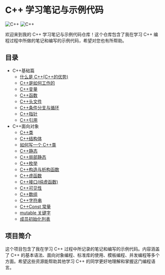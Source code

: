 # C++ 学习笔记与示例代码

![C++](https://img.shields.io/badge/C++-Learning-blue.svg)
![C++](https://img.shields.io/badge/Cherno-Youtube-red.svg)

欢迎来到我的 C++ 学习笔记与示例代码仓库！这个仓库包含了我在学习 C++ 编程过程中所做的笔记和编写的示例代码，希望对您也有所帮助。

## 目录

- C++基础篇
  - [什么是 C++(C++的优势)](docs/什么是C++.markdown)
  - [C++是如何工作的](docs/C++是如何工作的.md)
  - [C++变量](docs/C++变量.md)
  - [C++函数](docs/C++函数.md)
  - [C++头文件](docs/C++头文件.md)
  - [C++条件分支与循环](docs/C++条件分支与循环.md)
  - [C++指针](docs/C++指针.md)
  - [C++引用](docs/C++引用.md)
- C++面向对象
  - [C++类](docs/C++类.md)
  - [C++结构体](docs/C++结构体.md)
  - [如何写一个 C++类](docs/如何写一个C++类.md)
  - [C++静态](docs/C++静态.md)
  - [C++局部静态](docs/C++局部静态.md)
  - [C++枚举](docs/C++枚举.md)
  - [C++构造与析构函数](docs/C++构造与析构函数.md)
  - [C++虚函数](docs/C++虚函数.md)
  - [C++接口(纯虚函数)](<docs/C++接口(纯虚函数).md>)
  - [C++可见性](docs/C++可见性.md)
  - [C++数组](docs/C++数组.md)
  - [C++字符串](docs/C++字符串.md)
  - [C++Const 常量](docs/C++%20Const.md)
  - [mutable 关键字](docs/C++mutable关键字.md)
  - [成员初始化列表](docs/C++成员初始化列表.md)

## 项目简介

这个项目包含了我在学习 C++ 过程中所记录的笔记和编写的示例代码。内容涵盖了 C++ 的基本语法、面向对象编程、标准库的使用、模板编程、并发编程等多个方面。希望这些资源能帮助其他学习 C++ 的同学更好地理解和掌握这门编程语言。
